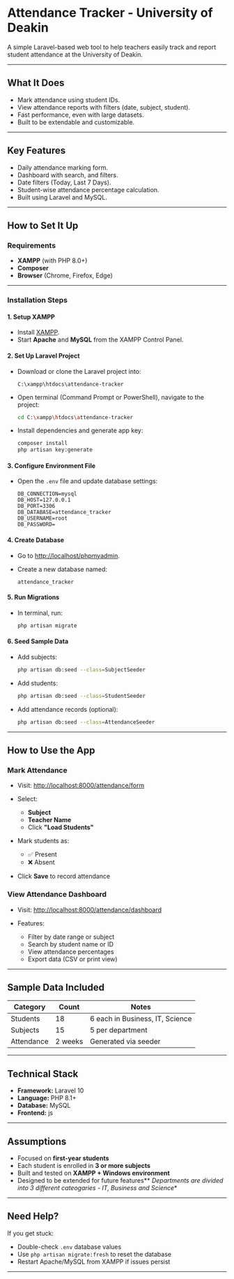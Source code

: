 #  Attendance Tracker - University of Deakin

A simple Laravel-based web tool to help teachers easily track and report student attendance at the University of Deakin.

---

##  What It Does

* Mark attendance using student IDs.
* View attendance reports with filters (date, subject, student).
* Fast performance, even with large datasets.
* Built to be extendable and customizable.

---

## Key Features

* Daily attendance marking form.
* Dashboard with search, and filters.
* Date filters (Today, Last 7 Days).
* Student-wise attendance percentage calculation.
* Built using Laravel and MySQL.

---

## How to Set It Up

### Requirements

* **XAMPP** (with PHP 8.0+)
* **Composer**
* **Browser** (Chrome, Firefox, Edge)

---

### Installation Steps

#### 1. Setup XAMPP

* Install [XAMPP](https://www.apachefriends.org/index.html).
* Start **Apache** and **MySQL** from the XAMPP Control Panel.

#### 2. Set Up Laravel Project

* Download or clone the Laravel project into:

  ```
  C:\xampp\htdocs\attendance-tracker
  ```

* Open terminal (Command Prompt or PowerShell), navigate to the project:

  ```bash
  cd C:\xampp\htdocs\attendance-tracker
  ```

* Install dependencies and generate app key:

  ```bash
  composer install
  php artisan key:generate
  ```

#### 3. Configure Environment File

* Open the `.env` file and update database settings:

  ```env
  DB_CONNECTION=mysql
  DB_HOST=127.0.0.1
  DB_PORT=3306
  DB_DATABASE=attendance_tracker
  DB_USERNAME=root
  DB_PASSWORD=
  ```

#### 4. Create Database

* Go to [http://localhost/phpmyadmin](http://localhost/phpmyadmin).
* Create a new database named:

  ```
  attendance_tracker
  ```

#### 5. Run Migrations

* In terminal, run:

  ```bash
  php artisan migrate
  ```

#### 6. Seed Sample Data

* Add subjects:

  ```bash
  php artisan db:seed --class=SubjectSeeder
  ```

* Add students:

  ```bash
  php artisan db:seed --class=StudentSeeder
  ```

* Add attendance records (optional):

  ```bash
  php artisan db:seed --class=AttendanceSeeder
  ```

---

## How to Use the App

###  Mark Attendance

* Visit: [http://localhost:8000/attendance/form](http://localhost:8000/attendance/form)
* Select:

  * **Subject**
  * **Teacher Name**
  * Click **"Load Students"**
* Mark students as:

  * ✅ Present
  * ❌ Absent
* Click **Save** to record attendance

### View Attendance Dashboard

* Visit: [http://localhost:8000/attendance/dashboard](http://localhost:8000/attendance/dashboard)
* Features:

  * Filter by date range or subject
  * Search by student name or ID
  * View attendance percentages
  * Export data (CSV or print view)

---

##  Sample Data Included

| Category   | Count   | Notes                           |
| ---------- | ------- | ------------------------------- |
| Students   | 18      | 6 each in Business, IT, Science |
| Subjects   | 15      | 5 per department                |
| Attendance | 2 weeks | Generated via seeder            |

---


## Technical Stack

* **Framework:** Laravel 10
* **Language:** PHP 8.1+
* **Database:** MySQL
* **Frontend:** js

---

##  Assumptions

* Focused on **first-year students**
* Each student is enrolled in **3 or more subjects**
* Built and tested on **XAMPP + Windows environment**
* Designed to be extended for future features**
*Departments are divided into 3 different cateogaries - IT, Business and Science**

---

##  Need Help?

If you get stuck:

* Double-check `.env` database values
* Use `php artisan migrate:fresh` to reset the database
* Restart Apache/MySQL from XAMPP if issues persist

---
